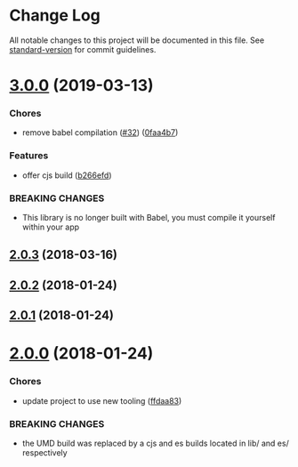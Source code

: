 # Change Log

All notable changes to this project will be documented in this file. See [standard-version](https://github.com/conventional-changelog/standard-version) for commit guidelines.

<a name="3.0.0"></a>
# [3.0.0](https://github.com/moxystudio/js-deep-for-each/compare/v2.0.3...v3.0.0) (2019-03-13)


### Chores

* remove babel compilation ([#32](https://github.com/moxystudio/js-deep-for-each/issues/32)) ([0faa4b7](https://github.com/moxystudio/js-deep-for-each/commit/0faa4b7))


### Features

* offer cjs build ([b266efd](https://github.com/moxystudio/js-deep-for-each/commit/b266efd))


### BREAKING CHANGES

* This library is no longer built with Babel, you must compile it yourself within your app



<a name="2.0.3"></a>
## [2.0.3](https://github.com/moxystudio/js-deep-for-each/compare/v2.0.2...v2.0.3) (2018-03-16)



<a name="2.0.2"></a>
## [2.0.2](https://github.com/moxystudio/js-deep-for-each/compare/v2.0.1...v2.0.2) (2018-01-24)



<a name="2.0.1"></a>
## [2.0.1](https://github.com/moxystudio/js-deep-for-each/compare/v2.0.0...v2.0.1) (2018-01-24)



<a name="2.0.0"></a>
# [2.0.0](https://github.com/moxystudio/js-deep-for-each/compare/1.0.6...2.0.0) (2018-01-24)


### Chores

* update project to use new tooling ([ffdaa83](https://github.com/moxystudio/js-deep-for-each/commit/ffdaa83))


### BREAKING CHANGES

* the UMD build was replaced by a cjs and es builds located in lib/ and es/ respectively
